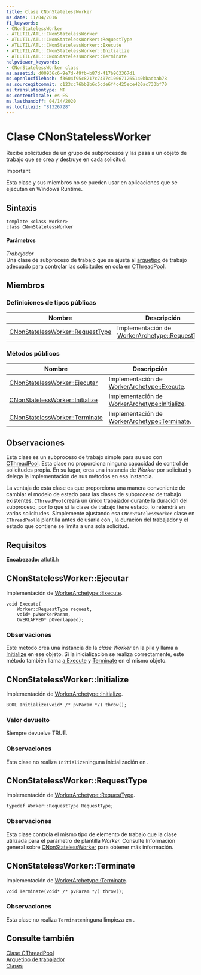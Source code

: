 ```yaml
---
title: Clase CNonStatelessWorker
ms.date: 11/04/2016
f1_keywords:
- CNonStatelessWorker
- ATLUTIL/ATL::CNonStatelessWorker
- ATLUTIL/ATL::CNonStatelessWorker::RequestType
- ATLUTIL/ATL::CNonStatelessWorker::Execute
- ATLUTIL/ATL::CNonStatelessWorker::Initialize
- ATLUTIL/ATL::CNonStatelessWorker::Terminate
helpviewer_keywords:
- CNonStatelessWorker class
ms.assetid: d00936c6-9e7d-49fb-b87d-417b963367d1
ms.openlocfilehash: f3604f95c8217c7407c100671265140bbadbab78
ms.sourcegitcommit: c123cc76bb2b6c5cde6f4c425ece420ac733bf70
ms.translationtype: MT
ms.contentlocale: es-ES
ms.lasthandoff: 04/14/2020
ms.locfileid: "81326728"
---
```

# <a name="cnonstatelessworker-class"></a>Clase CNonStatelessWorker

Recibe solicitudes de un grupo de subprocesos y las pasa a un objeto de trabajo que se crea y destruye en cada solicitud.

> [!IMPORTANT]
> Esta clase y sus miembros no se pueden usar en aplicaciones que se ejecutan en Windows Runtime.

## <a name="syntax"></a>Sintaxis

```
template <class Worker>
class CNonStatelessWorker
```

#### <a name="parameters"></a>Parámetros

*Trabajador*<br/>
Una clase de subproceso de trabajo que se ajusta al [arquetipo](../../atl/reference/worker-archetype.md) de trabajo adecuado para controlar las solicitudes en cola en [CThreadPool](../../atl/reference/cthreadpool-class.md).

## <a name="members"></a>Miembros

### <a name="public-typedefs"></a>Definiciones de tipos públicas

|Nombre|Descripción|
|----------|-----------------|
|[CNonStatelessWorker::RequestType](#requesttype)|Implementación de [WorkerArchetype::RequestType](worker-archetype.md#requesttype).|

### <a name="public-methods"></a>Métodos públicos

|Nombre|Descripción|
|----------|-----------------|
|[CNonStatelessWorker::Ejecutar](#execute)|Implementación de [WorkerArchetype::Execute](worker-archetype.md#execute).|
|[CNonStatelessWorker::Initialize](#initialize)|Implementación de [WorkerArchetype::Initialize](worker-archetype.md#initialize).|
|[CNonStatelessWorker::Terminate](#terminate)|Implementación de [WorkerArchetype::Terminate](worker-archetype.md#terminate).|

## <a name="remarks"></a>Observaciones

Esta clase es un subproceso de trabajo simple para su uso con [CThreadPool](../../atl/reference/cthreadpool-class.md). Esta clase no proporciona ninguna capacidad de control de solicitudes propia. En su lugar, crea una instancia de *Worker* por solicitud y delega la implementación de sus métodos en esa instancia.

La ventaja de esta clase es que proporciona una manera conveniente de cambiar el modelo de estado para las clases de subproceso de trabajo existentes. `CThreadPool`creará un único trabajador durante la duración del subproceso, por lo que si la clase de trabajo tiene estado, lo retendrá en varias solicitudes. Simplemente ajustando esa `CNonStatelessWorker` clase en `CThreadPool`la plantilla antes de usarla con , la duración del trabajador y el estado que contiene se limita a una sola solicitud.

## <a name="requirements"></a>Requisitos

**Encabezado:** atlutil.h

## <a name="cnonstatelessworkerexecute"></a><a name="execute"></a>CNonStatelessWorker::Ejecutar

Implementación de [WorkerArchetype::Execute](worker-archetype.md#execute).

```
void Execute(
    Worker::RequestType request,
    void* pvWorkerParam,
    OVERLAPPED* pOverlapped);
```

### <a name="remarks"></a>Observaciones

Este método crea una instancia de la *clase Worker* en la pila y llama a [Initialize](worker-archetype.md#initialize) en ese objeto. Si la inicialización se realiza correctamente, este método también llama [a Execute](worker-archetype.md#execute) y [Terminate](worker-archetype.md#terminate) en el mismo objeto.

## <a name="cnonstatelessworkerinitialize"></a><a name="initialize"></a>CNonStatelessWorker::Initialize

Implementación de [WorkerArchetype::Initialize](worker-archetype.md#initialize).

```
BOOL Initialize(void* /* pvParam */) throw();
```

### <a name="return-value"></a>Valor devuelto

Siempre devuelve TRUE.

### <a name="remarks"></a>Observaciones

Esta clase no realiza `Initialize`ninguna inicialización en .

## <a name="cnonstatelessworkerrequesttype"></a><a name="requesttype"></a>CNonStatelessWorker::RequestType

Implementación de [WorkerArchetype::RequestType](worker-archetype.md#requesttype).

```
typedef Worker::RequestType RequestType;
```

### <a name="remarks"></a>Observaciones

Esta clase controla el mismo tipo de elemento de trabajo que la clase utilizada para el parámetro de plantilla *Worker.* Consulte Información general sobre [CNonStatelessWorker](../../atl/reference/cnonstatelessworker-class.md) para obtener más información.

## <a name="cnonstatelessworkerterminate"></a><a name="terminate"></a>CNonStatelessWorker::Terminate

Implementación de [WorkerArchetype::Terminate](worker-archetype.md#terminate).

```
void Terminate(void* /* pvParam */) throw();
```

### <a name="remarks"></a>Observaciones

Esta clase no realiza `Terminate`ninguna limpieza en .

## <a name="see-also"></a>Consulte también

[Clase CThreadPool](../../atl/reference/cthreadpool-class.md)<br/>
[Arquetipo de trabajador](../../atl/reference/worker-archetype.md)<br/>
[Clases](../../atl/reference/atl-classes.md)
